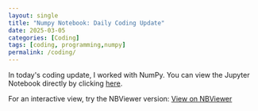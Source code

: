 ```yaml
---
layout: single
title: "Numpy Notebook: Daily Coding Update"
date: 2025-03-05
categories: [Coding]
tags: [coding, programming,numpy]
permalink: /coding/
---
```


In today's coding update, I worked with NumPy. You can view the Jupyter Notebook directly by clicking [here](https://github.com/jeongyoni/jeongyoni.github.io/notebooks/day6_Numpy.ipynb).

For an interactive view, try the NBViewer version:
[View on NBViewer](https://nbviewer.jupyter.org/github/jeongyoni/jeongyoni.github.io/blob/master/notebooks/day6_Numpy.ipynb)
